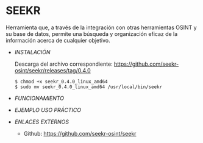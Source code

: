 # **SEEKR**

Herramienta que, a través de la integración con otras herramientas OSINT y su base de datos, permite una búsqueda y organización eficaz de la información acerca de cualquier objetivo.

- *INSTALACIÓN*

    Descarga del archivo correspondiente: https://github.com/seekr-osint/seekr/releases/tag/0.4.0

      $ chmod +x seekr_0.4.0_linux_amd64
      $ sudo mv seekr_0.4.0_linux_amd64 /usr/local/bin/seekr

- *FUNCIONAMIENTO*




- *EJEMPLO USO PRÁCTICO*



- *ENLACES EXTERNOS*

  - Github: https://github.com/seekr-osint/seekr
